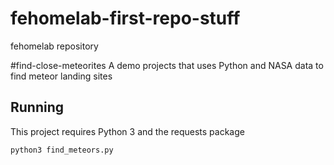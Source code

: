# fehomelab-first-repo-stuff
fehomelab repository

#find-close-meteorites
A demo projects that uses Python and NASA data to find meteor landing sites

## Running
This project requires Python 3 and the requests package

`python3 find_meteors.py`

